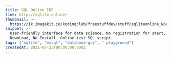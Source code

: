```yaml
---
title: SQL Online IDE
link: http://sqlite.online/
thumbnail: >-
  https://ik.imagekit.io/kodingclub/freestuffdev/stuff/sqliteonline_N6a33SuCQ.png?updatedAt=1627081136295
snippet: >-
  User-friendly interface for data science. No registration for start, No
  DownLoad, No Install. Online test SQL script.
tags: ["sqlite", "mysql", "database-gui", " playground"]
createdAt: 2021-07-23T00:00:00.000Z
---
```

